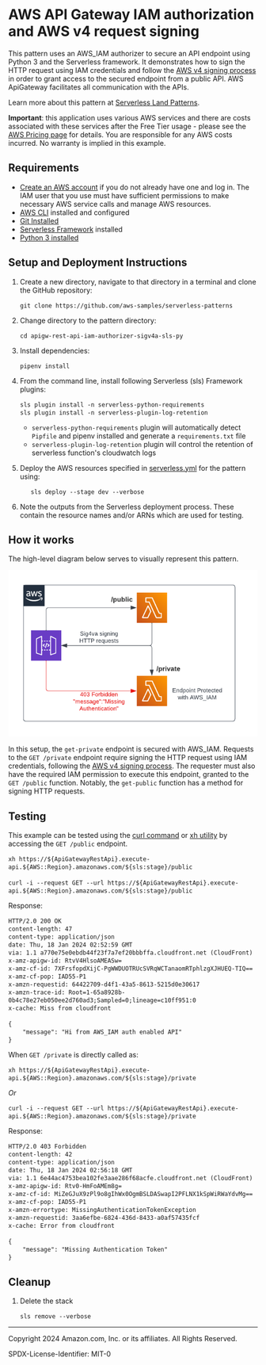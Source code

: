 # AWS API Gateway IAM authorization and AWS v4 request signing

This pattern uses an AWS_IAM authorizer to secure an API endpoint using Python 3 and the Serverless framework. 
It demonstrates how to sign the HTTP request using IAM credentials and follow the
[AWS v4 signing process](https://docs.aws.amazon.com/IAM/latest/UserGuide/reference_aws-signing.html) in order to grant access to the secured endpoint from a public API. AWS ApiGateway facilitates all communication with the APIs.

Learn more about this pattern
at [Serverless Land Patterns](https://serverlessland.com/patterns/apigw-lambdas-ddb-authorizer-sigv4a-sls-py).

**Important**: this application uses various AWS services and there are costs associated with these services after the Free
Tier usage - please see the [AWS Pricing page](https://aws.amazon.com/pricing/) for details. You are responsible for any
AWS costs incurred. No warranty is implied in this example.

## Requirements

* [Create an AWS account](https://portal.aws.amazon.com/gp/aws/developer/registration/index.html) if you do not already
  have one and log in. The IAM user that you use must have sufficient permissions to make necessary AWS service calls
  and manage AWS resources.
* [AWS CLI](https://docs.aws.amazon.com/cli/latest/userguide/install-cliv2.html) installed and configured
* [Git Installed](https://git-scm.com/book/en/v2/Getting-Started-Installing-Git)
* [Serverless Framework](https://www.serverless.com/framework/docs/getting-started) installed
* [Python 3 installed](https://www.python.org/downloads/)

## Setup and Deployment Instructions

1. Create a new directory, navigate to that directory in a terminal and clone the GitHub repository:
    ```commandline
    git clone https://github.com/aws-samples/serverless-patterns
    ```
2. Change directory to the pattern directory:
    ```commandline
    cd apigw-rest-api-iam-authorizer-sigv4a-sls-py
    ```
3. Install dependencies:
    ```commandline
    pipenv install
    ```
4. From the command line, install following Serverless (sls) Framework plugins:
    ```commandline
    sls plugin install -n serverless-python-requirements
    sls plugin install -n serverless-plugin-log-retention
    ```
   - `serverless-python-requirements` plugin will automatically detect `Pipfile` and pipenv installed and generate a `requirements.txt` file
   - `serverless-plugin-log-retention` plugin will control the retention of serverless function's cloudwatch logs

5. Deploy the AWS resources specified in [serverless.yml](./serverless.yml) for the pattern using:
   ```commandline
      sls deploy --stage dev --verbose
   ```
6. Note the outputs from the Serverless deployment process. These contain the resource names and/or ARNs which are used for
   testing.

## How it works

The high-level diagram below serves to visually represent this pattern.

![arch.png](docs%2Farch.png)

In this setup, the `get-private` endpoint is secured with AWS_IAM. 
Requests to the `GET /private` endpoint require signing the HTTP request using IAM credentials, following the [AWS v4 signing process](https://docs.aws.amazon.com/IAM/latest/UserGuide/reference_aws-signing.html). 
The requester must also have the required IAM permission to execute this endpoint, granted to the `GET /public` function. Notably, the `get-public` function has a method for signing HTTP requests.

## Testing

This example can be tested using the [curl command](https://github.com/curl/curl/blob/master/docs/MANUAL.md) or  [xh utility](https://github.com/ducaale/xh)  by accessing the `GET /public` endpoint.

```commandline
xh https://${ApiGatewayRestApi}.execute-api.${AWS::Region}.amazonaws.com/${sls:stage}/public

curl -i --request GET --url https://${ApiGatewayRestApi}.execute-api.${AWS::Region}.amazonaws.com/${sls:stage}/public
```
Response:

```commandline
HTTP/2.0 200 OK
content-length: 47
content-type: application/json
date: Thu, 18 Jan 2024 02:52:59 GMT
via: 1.1 a770e75e0ebdb44f23f7a7ef20bbbffa.cloudfront.net (CloudFront)
x-amz-apigw-id: RtvV4HlsoAMEASw=
x-amz-cf-id: 7XFrsfopdXijC-PgWWDUOTRUcSVRqWCTanaomRTphlzgXJHUEQ-TIQ==
x-amz-cf-pop: IAD55-P1
x-amzn-requestid: 64422709-d4f1-43a5-8613-5215d0e30617
x-amzn-trace-id: Root=1-65a8928b-0b4c78e27eb050ee2d760ad3;Sampled=0;lineage=c10ff951:0
x-cache: Miss from cloudfront

{
    "message": "Hi from AWS_IAM auth enabled API"
}
```

When `GET /private` is directly called as:

```commandline
xh https://${ApiGatewayRestApi}.execute-api.${AWS::Region}.amazonaws.com/${sls:stage}/private
```
_Or_

```commandline
curl -i --request GET --url https://${ApiGatewayRestApi}.execute-api.${AWS::Region}.amazonaws.com/${sls:stage}/private
```

Response:

```commandline
HTTP/2.0 403 Forbidden
content-length: 42
content-type: application/json
date: Thu, 18 Jan 2024 02:56:18 GMT
via: 1.1 6e44ac4753bea102fe3aae286f68acfe.cloudfront.net (CloudFront)
x-amz-apigw-id: Rtv0-HmFoAMEm8g=
x-amz-cf-id: MiZeGJuX9zPl9o8gIhWx0OgmBSLDASwapI2PFLNX1kSpWiRWaYdvMg==
x-amz-cf-pop: IAD55-P1
x-amzn-errortype: MissingAuthenticationTokenException
x-amzn-requestid: 3aa6efbe-6824-436d-8433-a0af57435fcf
x-cache: Error from cloudfront

{
    "message": "Missing Authentication Token"
}
```

## Cleanup

1. Delete the stack
    ```commandline
    sls remove --verbose
    ```
----
Copyright 2024 Amazon.com, Inc. or its affiliates. All Rights Reserved.

SPDX-License-Identifier: MIT-0
